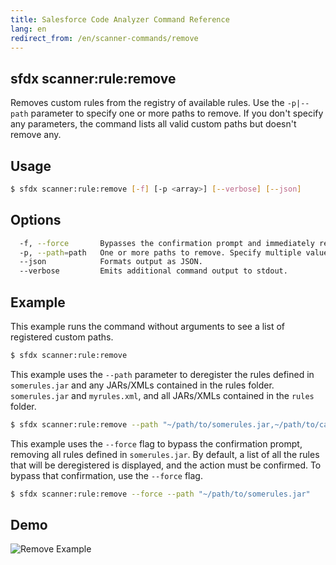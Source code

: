 ```yaml
---
title: Salesforce Code Analyzer Command Reference
lang: en
redirect_from: /en/scanner-commands/remove
---
```


## sfdx scanner:rule:remove
Removes custom rules from the registry of available rules. Use the ```-p|--path``` parameter to specify one or more paths to remove. If you don't specify any parameters, the command lists all valid custom paths but doesn't remove any.

## Usage

```bash
$ sfdx scanner:rule:remove [-f] [-p <array>] [--verbose] [--json]
```
  
## Options

```bash
  -f, --force		Bypasses the confirmation prompt and immediately removes the rules.
  -p, --path=path	One or more paths to remove. Specify multiple values with a comma-separated list.
  --json      		Formats output as JSON.
  --verbose      	Emits additional command output to stdout.
```
  
## Example

This example runs the command without arguments to see a list of registered custom paths.
```bash
$ sfdx scanner:rule:remove
```

This example uses the `--path` parameter to deregister the rules defined in `somerules.jar` and any JARs/XMLs contained in the rules folder.
```somerules.jar``` and ```myrules.xml```, and all JARs/XMLs contained in the ```rules``` folder.
  
```bash
$ sfdx scanner:rule:remove --path "~/path/to/somerules.jar,~/path/to/category/apex/myrules.xml,~/path/to/folder/containing/rules"
```  
  		
This example uses the `--force` flag to bypass the confirmation prompt, removing all rules defined in `somerules.jar`. By default, a list of all the rules that will be deregistered is displayed, and the action must be confirmed. To bypass that confirmation, use the `--force` flag.
```bash
$ sfdx scanner:rule:remove --force --path "~/path/to/somerules.jar"
```

## Demo
![Remove Example](./assets/images/remove.gif) 
